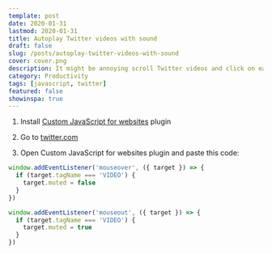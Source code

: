```yaml
---
template: post
date: 2020-01-31
lastmod: 2020-01-31
title: Autoplay Twitter videos with sound
draft: false
slug: /posts/autoplay-twitter-videos-with-sound
cover: cover.png
description: It might be annoying scroll Twitter videos and click on each to hear sound. Here is the quick hack.
category: Productivity
tags: [javascript, twitter]
featured: false
showinspa: true
---
```


1. Install [Custom JavaScript for websites](https://chrome.google.com/webstore/detail/custom-javascript-for-web/poakhlngfciodnhlhhgnaaelnpjljija) plugin

2. Go to [twitter.com](https://twitter.com/)

3. Open Custom JavaScript for websites plugin and paste this code:

```javascript
window.addEventListener('mouseover', ({ target }) => {
  if (target.tagName === 'VIDEO') {
    target.muted = false
  }
})

window.addEventListener('mouseout', ({ target }) => {
  if (target.tagName === 'VIDEO') {
    target.muted = true
  }
})
```
